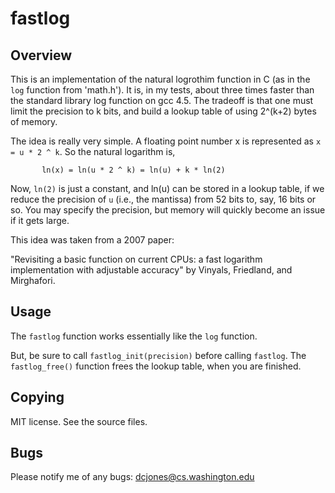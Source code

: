 
fastlog
=======

Overview
--------
This is an implementation of the natural logrothim function in C (as in the
`log` function from 'math.h'). It is, in my tests, about three times faster than
the standard library log function on gcc 4.5. The tradeoff is that one must limit
the precision to k bits, and build a lookup table of using 2^(k+2) bytes of
memory.

The idea is really very simple. A floating point number x is represented as
`x = u * 2 ^ k`. So the natural logarithm is,

           ln(x) = ln(u * 2 ^ k) = ln(u) + k * ln(2)

Now, `ln(2)` is just a constant, and ln(u) can be stored in a lookup table, if we
reduce the precision of `u` (i.e., the mantissa) from 52 bits to, say, 16 bits or
so. You may specify the precision, but memory will quickly become an issue if it
gets large.

This idea was taken from a 2007 paper:

"Revisiting a basic function on current CPUs: a fast logarithm implementation
with adjustable accuracy" by Vinyals, Friedland, and Mirghafori.



Usage
-----

The `fastlog` function works essentially like the `log` function.

But, be sure to call `fastlog_init(precision)` before calling `fastlog`. The
`fastlog_free()` function frees the lookup table, when you are finished.



Copying
-------

MIT license. See the source files.



Bugs
----

Please notify me of any bugs: dcjones@cs.washington.edu




